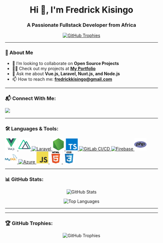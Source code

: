 <h1 align="center">Hi 👋, I'm Fredrick Kisingo</h1>
<h3 align="center">A Passionate Fullstack Developer from Africa</h3>

<p align="center">
  <a href="https://github.com/ryo-ma/github-profile-trophy">
    <img src="https://github-profile-trophy.vercel.app/?username=fredrickkisingo&margin-w=15&theme=flat" alt="GitHub Trophies" />
  </a>
</p>

---

### 🚀 About Me
- 👯 I’m looking to collaborate on **Open Source Projects**
- 👨‍💻 Check out my projects at **[My Portfolio](https://fredrickisingo.netlify.app/)**
- 💬 Ask me about **Vue.js, Laravel, Nuxt.js, and Node.js**
- 📫 How to reach me: **fredrickkisingo@gmail.com**
---

### 📬 Connect With Me:
<p align="left">
  <a href="mailto:fredrickkisingo@gmail.com">
    <img src="https://img.shields.io/badge/Email-D14836?style=for-the-badge&logo=gmail&logoColor=white">
  </a>
</p>

---

### 🛠️ Languages & Tools:
<p align="left">
  <a href="https://vuejs.org/" target="_blank" rel="noreferrer">
    <img src="https://raw.githubusercontent.com/devicons/devicon/master/icons/vuejs/vuejs-original-wordmark.svg" alt="Vue.js" width="40" height="40"/>
  </a>
  <a href="https://nuxt.com/" target="_blank" rel="noreferrer">
    <img src="https://raw.githubusercontent.com/devicons/devicon/master/icons/nuxtjs/nuxtjs-original.svg" alt="Nuxt.js" width="40" height="40"/>
  </a>
  <a href="https://laravel.com/" target="_blank" rel="noreferrer">
    <img src="https://upload.wikimedia.org/wikipedia/commons/9/9a/Laravel.svg" alt="Laravel" width="40" height="40"/>
  </a>
  <a href="https://nodejs.org/" target="_blank" rel="noreferrer">
    <img src="https://raw.githubusercontent.com/devicons/devicon/master/icons/nodejs/nodejs-original.svg" alt="Node.js" width="40" height="40"/>
  </a>
  <a href="https://www.typescriptlang.org/" target="_blank" rel="noreferrer">
    <img src="https://raw.githubusercontent.com/devicons/devicon/master/icons/typescript/typescript-original.svg" alt="TypeScript" width="40" height="40"/>
  </a>
  <!-- GitLab CI/CD -->
  <a href="https://docs.gitlab.com/ee/ci/" target="_blank" rel="noreferrer">
    <img src="https://www.vectorlogo.zone/logos/gitlab/gitlab-icon.svg" alt="GitLab CI/CD" width="40" height="40"/>
  </a>
  <!-- Firebase -->
   <a href="https://firebase.google.com/" target="_blank" rel="noreferrer noopener">
    <img src="https://www.gstatic.com/devrel-devsite/prod/v45f61267e228b72f12330888fe7827ad3ab6369c3c2bcd7d64b4e0108758b0a7/firebase/js/firebase-icon.svg" 
     alt="Firebase" width="40" height="40">
  </a>
  <a href="https://www.php.net" target="_blank" rel="noreferrer">
    <img src="https://raw.githubusercontent.com/devicons/devicon/master/icons/php/php-original.svg" alt="PHP" width="40" height="40"/>
  </a>
  <a href="https://www.mysql.com/" target="_blank" rel="noreferrer">
    <img src="https://raw.githubusercontent.com/devicons/devicon/master/icons/mysql/mysql-original-wordmark.svg" alt="MySQL" width="40" height="40"/>
  </a>
  <a href="https://azure.microsoft.com/en-in/" target="_blank" rel="noreferrer">
    <img src="https://www.vectorlogo.zone/logos/microsoft_azure/microsoft_azure-icon.svg" alt="Azure" width="40" height="40"/>
  </a>
  <a href="https://developer.mozilla.org/en-US/docs/Web/JavaScript" target="_blank" rel="noreferrer">
    <img src="https://raw.githubusercontent.com/devicons/devicon/master/icons/javascript/javascript-original.svg" alt="JavaScript" width="40" height="40"/>
  </a>
  <a href="https://www.w3.org/html/" target="_blank" rel="noreferrer">
    <img src="https://raw.githubusercontent.com/devicons/devicon/master/icons/html5/html5-original-wordmark.svg" alt="HTML5" width="40" height="40"/>
  </a>
  <a href="https://www.w3schools.com/css/" target="_blank" rel="noreferrer">
    <img src="https://raw.githubusercontent.com/devicons/devicon/master/icons/css3/css3-original-wordmark.svg" alt="CSS3" width="40" height="40"/>
  </a>
</p>

---

### 📊 GitHub Stats:
<p align="center">
  <img src="https://github-readme-stats.vercel.app/api?username=fredrickkisingo&show_icons=true&theme=light" alt="GitHub Stats" />
</p>

<p align="center">
  <img src="https://github-readme-stats.vercel.app/api/top-langs?username=fredrickkisingo&show_icons=true&layout=compact&theme=light" alt="Top Languages" />
</p>

---


---

### 🏆 GitHub Trophies:
<p align="center">
  <img src="https://github-profile-trophy.vercel.app/?username=fredrickkisingo&theme=flat&margin-w=15" alt="GitHub Trophies" />
</p>
